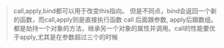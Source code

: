 > call,apply,bind都可以用于改变this指向。
> 但是不同点，bind会返回一个新的函数，而call,apply则是直接执行函数
> call 后面跟参数, apply后跟数组。都是劫持一个对象的方法，继承另一个对象的属性并调用。call的性能要优于apply,尤其是在参数超过三个的时候